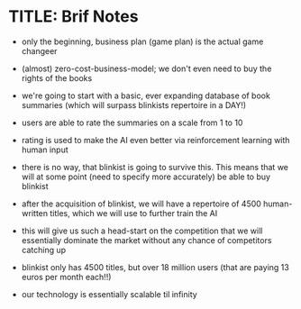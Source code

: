 # TITLE: Brif Notes

- only the beginning, business plan (game plan) is the actual game changeer
- (almost) zero-cost-business-model; we don't even need to buy the rights of the books
- we're going to start with a basic, ever expanding database of book summaries (which will surpass blinkists repertoire in a DAY!)
- users are able to rate the summaries on a scale from 1 to 10
- rating is used to make the AI even better via reinforcement learning with human input
- there is no way, that blinkist is going to survive this. This means that we will at some point (need to specify more accurately) be able to buy blinkist
- after the acquisition of blinkist, we will have a repertoire of 4500 human-written titles, which we will use to further train the AI
- this will give us such a head-start on the competition that we will essentially dominate the market without any chance of competitors catching up


- blinkist only has 4500 titles, but over 18 million users (that are paying 13 euros per month each!!)
- our technology is essentially scalable til infinity
